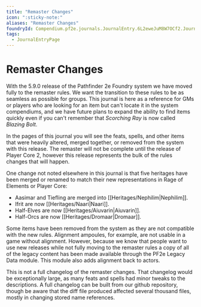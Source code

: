 ```yaml
---
title: "Remaster Changes"
icon: ":sticky-note:"
aliases: "Remaster Changes"
foundryId: Compendium.pf2e.journals.JournalEntry.6L2eweJuM8W7OCf2.JournalEntryPage.JYJd1xZwqUNRNsqG
tags:
  - JournalEntryPage
---
```


# Remaster Changes
With the 5.9.0 release of the Pathfinder 2e Foundry system we have moved fully to the remaster rules. We want the transition to these rules to be as seamless as possible for groups. This journal is here as a reference for GMs or players who are looking for an item but can't locate it in the system compendiums, and we have future plans to expand the ability to find items quickly even if you can't remember that _Scorching Ray_ is now called _Blazing Bolt_.

In the pages of this journal you will see the feats, spells, and other items that were heavily altered, merged together, or removed from the system with this release. The remaster will not be complete until the release of Player Core 2, however this release represents the bulk of the rules changes that will happen.

One change not noted elsewhere in this journal is that five heritages have been merged or renamed to match their new representations in Rage of Elements or Player Core:

*   Aasimar and Tiefling are merged into [[Heritages/Nephilim|Nephilim]].
*   Ifrit are now [[Heritages/Naari|Naari]].
*   Half-Elves are now [[Heritages/Aiuvarin|Aiuvarin]].
*   Half-Orcs are now [[Heritages/Dromaar|Dromaar]].

Some items have been removed from the system as they are not compatible with the new rules. Alignment ampoules, for example, are not usable in a game without alignment. However, because we know that people want to use new releases while not fully moving to the remaster rules a copy of all of the legacy content has been made available through the PF2e Legacy Data module. This module also adds alignment back to actors.

This is not a full changelog of the remaster changes. That changelog would be exceptionally large, as many feats and spells had minor tweaks to the descriptions. A full changelog can be built from our github repository, though be aware that the diff file produced affected several thousand files, mostly in changing stored name references.